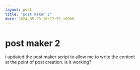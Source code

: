 ```yaml
---
layout: post
title: "post maker 2"
date: 2024-05-20 16:17:52 +0900
---
```


# post maker 2

i updated the post maker script to allow me to write the content  
at the point of post creation. is it working?
